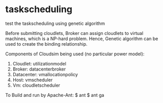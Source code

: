 # taskscheduling
test the taskscheduling using genetic algorithm 

Before submitting cloudlets, Broker can assign cloudlets to virtual machines, which is a NP-hard problem.
Hence, Genetic algorithm can be used to create the binding relationship.

Components of Cloudsim being used (no particular power model):
1. Cloudlet: utilizationmodel
2. Broker: datacenterbroker
3. Datacenter: vmallocationpolicy
4. Host: vmscheduler
5. Vm: cloudletscheduler 


To Build and run by Apache-Ant:
 $ ant
 $ ant ga
 
 


